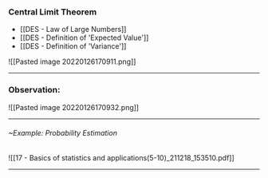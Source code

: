 ### Central Limit Theorem
- [[DES - Law of Large Numbers]]
- [[DES - Definition of 'Expected Value']]
- [[DES - Definition of 'Variance']]

![[Pasted image 20220126170911.png]]

---
### Observation:
![[Pasted image 20220126170932.png]]

---
###### ~Example: Probability Estimation
![[17 - Basics of statistics and applications(5-10)_211218_153510.pdf]]

---
